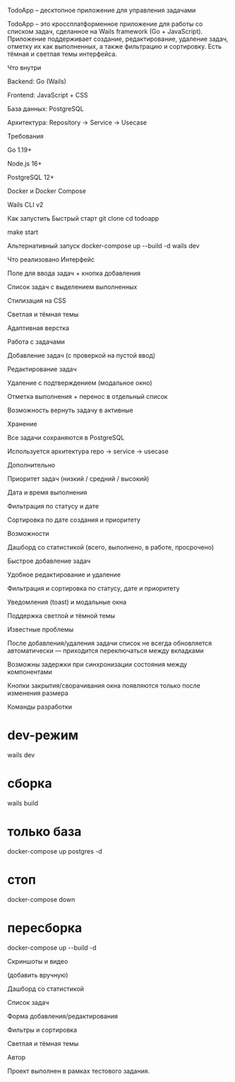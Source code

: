 TodoApp – десктопное приложение для управления задачами

TodoApp – это кроссплатформенное приложение для работы со списком задач, сделанное на Wails framework (Go + JavaScript).
Приложение поддерживает создание, редактирование, удаление задач, отметку их как выполненных, а также фильтрацию и сортировку.
Есть тёмная и светлая темы интерфейса.

Что внутри

Backend: Go (Wails)

Frontend: JavaScript + CSS

База данных: PostgreSQL

Архитектура: Repository → Service → Usecase

Требования

Go 1.19+

Node.js 16+

PostgreSQL 12+

Docker и Docker Compose

Wails CLI v2

Как запустить
Быстрый старт
git clone <repository-url>
cd todoapp

make start

Альтернативный запуск
docker-compose up --build -d
wails dev

 Что реализовано
Интерфейс

Поле для ввода задач + кнопка добавления

Список задач с выделением выполненных

Стилизация на CSS

Светлая и тёмная темы

Адаптивная верстка

Работа с задачами

Добавление задач (с проверкой на пустой ввод)

Редактирование задач

Удаление с подтверждением (модальное окно)

Отметка выполнения + перенос в отдельный список

Возможность вернуть задачу в активные

Хранение

Все задачи сохраняются в PostgreSQL

Используется архитектура repo → service → usecase

Дополнительно

Приоритет задач (низкий / средний / высокий)

Дата и время выполнения

Фильтрация по статусу и дате

Сортировка по дате создания и приоритету

 Возможности

Дашборд со статистикой (всего, выполнено, в работе, просрочено)

Быстрое добавление задач

Удобное редактирование и удаление

Фильтрация и сортировка по статусу, дате и приоритету

Уведомления (toast) и модальные окна

Поддержка светлой и тёмной темы

 Известные проблемы

После добавления/удаления задачи список не всегда обновляется автоматически — приходится переключаться между вкладками

Возможны задержки при синхронизации состояния между компонентами

Кнопки закрытия/сворачивания окна появляются только после изменения размера

 Команды разработки
# dev-режим
wails dev

# сборка
wails build

# только база
docker-compose up postgres -d

# стоп
docker-compose down

# пересборка
docker-compose up --build -d

Скриншоты и видео

(добавить вручную)

Дашборд со статистикой

Список задач

Форма добавления/редактирования

Фильтры и сортировка

Светлая и тёмная темы

Автор

Проект выполнен в рамках тестового задания.